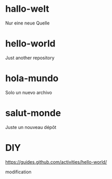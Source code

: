 # hallo-welt
Nur eine neue Quelle
# hello-world
Just another repository
# hola-mundo
Solo un nuevo archivo
# salut-monde
Juste un nouveau dépôt
# DIY
https://guides.github.com/activities/hello-world/


modification
